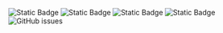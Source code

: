 ![Static Badge](https://img.shields.io/badge/blacklists-60-000000) ![Static Badge](https://img.shields.io/badge/blacklisted-3175892-cc0000) ![Static Badge](https://img.shields.io/badge/whitelisted-2243-00CC00) ![Static Badge](https://img.shields.io/badge/streaming_blacklist-28107-000000) ![GitHub issues](https://img.shields.io/github/issues/fabriziosalmi/blacklists)
